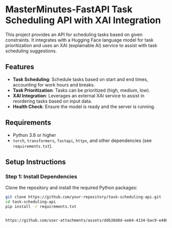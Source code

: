 # MasterMinutes-FastAPI Task Scheduling API with XAI Integration

This project provides an API for scheduling tasks based on given constraints. It integrates with a Hugging Face language model for task prioritization and uses an XAI (explainable AI) service to assist with task scheduling suggestions.

## Features
- **Task Scheduling**: Schedule tasks based on start and end times, accounting for work hours and breaks.
- **Task Prioritization**: Tasks can be prioritized (high, medium, low).
- **XAI Integration**: Leverages an external XAI service to assist in reordering tasks based on input data.
- **Health Check**: Ensure the model is ready and the server is running.

## Requirements
- Python 3.8 or higher
- `torch`, `transformers`, `fastapi`, `httpx`, and other dependencies (see `requirements.txt`).

## Setup Instructions

### Step 1: Install Dependencies

Clone the repository and install the required Python packages:

```bash
git clone https://github.com/your-repository/task-scheduling-api.git
cd task-scheduling-api
pip install -r requirements.txt


https://github.com/user-attachments/assets/ddb38d8d-ee64-4134-bac9-e480f0cb8c77

